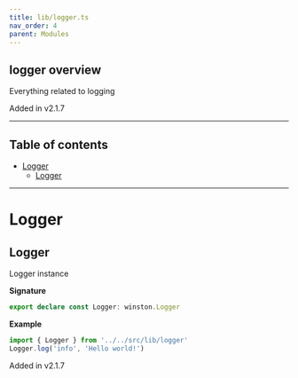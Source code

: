 ```yaml
---
title: lib/logger.ts
nav_order: 4
parent: Modules
---
```


## logger overview

Everything related to logging

Added in v2.1.7

---

<h2 class="text-delta">Table of contents</h2>

- [Logger](#logger)
  - [Logger](#logger-1)

---

# Logger

## Logger

Logger instance

**Signature**

```ts
export declare const Logger: winston.Logger
```

**Example**

```ts
import { Logger } from '../../src/lib/logger'
Logger.log('info', 'Hello world!')
```

Added in v2.1.7
